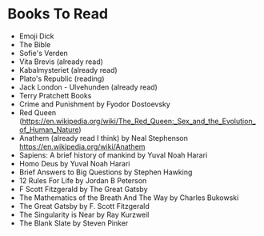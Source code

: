 # Books To Read
 - Emoji Dick
 - The Bible
 - Sofie's Verden
 - Vita Brevis (already read)
 - Kabalmysteriet (already read)
 - Plato's Republic (reading)
 - Jack London - Ulvehunden (already read)
 - Terry Pratchett Books
 - Crime and Punishment by Fyodor Dostoevsky
 - Red Queen (https://en.wikipedia.org/wiki/The_Red_Queen:_Sex_and_the_Evolution_of_Human_Nature)
 - Anathem (already read I think) by Neal Stephenson https://en.wikipedia.org/wiki/Anathem
 - Sapiens: A brief history of mankind by Yuval Noah Harari
 - Homo Deus by Yuval Noah Harari
 - Brief Answers to Big Questions by Stephen Hawking
 - 12 Rules For Life by Jordan B Peterson
 - F Scott Fitzgerald by The Great Gatsby
 - The Mathematics of the Breath And The Way by Charles Bukowski
 - The Great Gatsby by F. Scott Fitzgerald
 - The Singularity is Near by Ray Kurzweil
 - The Blank Slate by Steven Pinker
